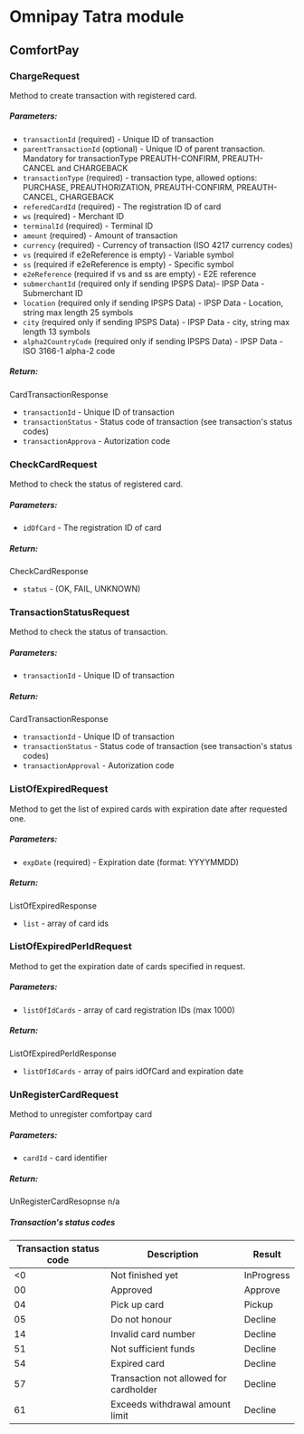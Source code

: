 Omnipay Tatra module
====================


## **ComfortPay**

### ChargeRequest

Method to create transaction with registered card.

##### Parameters:

- `transactionId` (required) - Unique ID of transaction
- `parentTransactionId` (optional) - Unique ID of parent transaction. Mandatory for transactionType PREAUTH-CONFIRM, PREAUTH-CANCEL and CHARGEBACK
- `transactionType` (required) - transaction type, allowed options: PURCHASE, PREAUTHORIZATION, PREAUTH-CONFIRM, PREAUTH-CANCEL, CHARGEBACK
- `referedCardId` (required) - The registration ID of card
- `ws` (required) - Merchant ID
- `terminalId` (required) - Terminal ID
- `amount` (required) - Amount of transaction
- `currency` (required) - Currency of transaction (ISO 4217 currency codes)
- `vs` (required if e2eReference is empty) - Variable symbol
- `ss` (required if e2eReference is empty) - Specific symbol
- `e2eReference` (required if vs and ss are empty) - E2E reference
- `submerchantId` (required only if sending IPSPS Data)- IPSP Data - Submerchant ID
- `location` (required only if sending IPSPS Data) - IPSP Data - Location, string max length 25 symbols
- `city` (required only if sending IPSPS Data) - IPSP Data  - city, string max length 13 symbols
- `alpha2CountryCode` (required only if sending IPSPS Data) - IPSP Data - ISO 3166-1 alpha-2 code

##### Return:

CardTransactionResponse
- `transactionId` - Unique ID of transaction
- `transactionStatus` - Status code of transaction (see transaction's status codes)
- `transactionApprova` - Autorization code

### CheckCardRequest

Method to check the status of registered card.

##### Parameters:

- `idOfCard` - The registration ID of card

##### Return:

CheckCardResponse
- `status` - (OK, FAIL, UNKNOWN)

### TransactionStatusRequest

Method to check the status of transaction.

##### Parameters:

- `transactionId` - Unique ID of transaction

##### Return:
    
CardTransactionResponse
- `transactionId` - Unique ID of transaction
- `transactionStatus` - Status code of transaction (see transaction's status codes)
- `transactionApproval` - Autorization code

###  ListOfExpiredRequest

Method to get the list of expired cards with expiration date after requested one.

##### Parameters: 
    
- `expDate` (required) -  Expiration date (format: YYYYMMDD)

##### Return:

ListOfExpiredResponse
- `list` - array of card ids

### ListOfExpiredPerIdRequest

Method to get the expiration date of cards specified in request.

##### Parameters:

- `listOfIdCards` - array of card registration IDs (max 1000)

##### Return:
 
ListOfExpiredPerIdResponse
- `listOfIdCards` - array of pairs idOfCard and expiration date

### UnRegisterCardRequest

Method to unregister comfortpay card

##### Parameters:

- `cardId` - card identifier

##### Return:
 
UnRegisterCardResopnse
n/a

##### Transaction's status codes

| Transaction status code | Description | Result |
|---|---|---|
| <0 | Not finished yet  | InProgress  |
| 00 | Approved | Approve |
| 04 | Pick up card | Pickup |
| 05 | Do not honour | Decline |
| 14 | Invalid card number | Decline |
| 51 | Not sufficient funds | Decline |
| 54 | Expired card | Decline |
| 57 | Transaction not allowed for cardholder | Decline |
| 61 | Exceeds withdrawal amount limit | Decline

